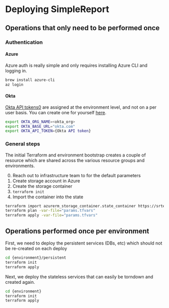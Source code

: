 # Deploying SimpleReport

## Operations that only need to be performed once

### Authentication

#### Azure

Azure auth is really simple and only requires installing Azure CLI and logging in.

```bash
brew install azure-cli
az login
```

#### Okta

[Okta API tokens0](https://developer.okta.com/docs/guides/create-an-api-token/create-the-token/) are assigned at the environment level, and not on a per user basis.
You can create one for yourself [here](https://prime-eval-admin.okta.com/admin/access/api/tokens).

```bash
export OKTA_ORG_NAME=<okta_org>
export OKTA_BASE_URL="okta.com"
export OKTA_API_TOKEN={Okta API token}
```

### General steps

The initial Terraform and environment bootstrap creates a couple of resource which are shared across the various resource groups and environments.

0. Reach out to infrastructure team to for the default parameters
0. Create storage account in Azure
0. Create the storage container
0. `terraform init`
0. Import the container into the state
```bash
terraform import azurerm_storage_container.state_container https://srterraform.blob.core.windows.net/sr-tfstate
terraform plan -var-file="params.tfvars"
terraform apply -var-file="params.tfvars"
```

## Operations performed once per environment

First, we need to deploy the persistent services (DBs, etc) which should not be re-created on each deploy
```bash
cd {environment}/persistent
terraform init
terraform apply
```

Next, we deploy the stateless services that can easily be torndown and created again.
```bash
cd {environment}
terraform init
terraform apply
```

